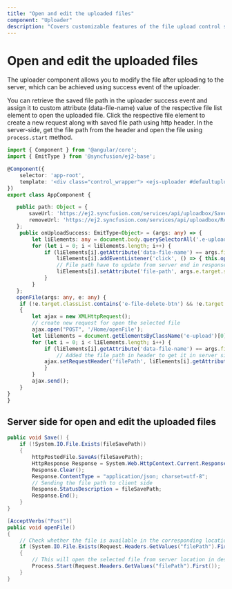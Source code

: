 ```yaml
---
title: "Open and edit the uploaded files"
component: "Uploader"
description: "Covers customizable features of the file upload control such as a preview image, invisible upload, progress bar, sort the file list and more."
---
```


# Open and edit the uploaded files

The uploader component allows you to modify the file after uploading to the server, which can be achieved using success event of the uploader.

You can retrieve the saved file path in the uploader success event and assign it to custom attribute (data-file-name) value of the respective file list element to open the uploaded file. Click the respective file element to create a new request along with saved file path using http header. In the server-side, get the file path from the header and open the file using `process.start` method.

```typescript
import { Component } from '@angular/core';
import { EmitType } from '@syncfusion/ej2-base';

@Component({
    selector: 'app-root',
    template: '<div class="control_wrapper"> <ejs-uploader #defaultupload id='fileupload' [asyncSettings]='path' (success)='onUploadSuccess($event)'></ejs-uploader></div>'
})
export class AppComponent {

   public path: Object = {
       saveUrl: 'https://ej2.syncfusion.com/services/api/uploadbox/Save',
       removeUrl: 'https://ej2.syncfusion.com/services/api/uploadbox/Remove'
   };
    public onUploadSuccess: EmitType<Object> = (args: any) => {
        let liElements: any = document.body.querySelectorAll('.e-upload-file-list');
        for (let i = 0; i < liElements.length; i++) {
            if (liElements[i].getAttribute('data-file-name') == args.file.name) {
                liElements[i].addEventListener('click', () => { this.openFile(args, event); });
                // File path have to update from server end in response status description.
                liElements[i].setAttribute('file-path', args.e.target.statusText);
            }
        }
   };
   openFile(args: any, e: any) {
    if (!e.target.classList.contains('e-file-delete-btn') && !e.target.classList.contains('e-file-remove-btn'))
    {
        let ajax = new XMLHttpRequest();
        // create new request for open the selected file
        ajax.open("POST", '/Home/openFile');
        let liElements = document.getElementsByClassName('e-upload')[0].querySelectorAll('.e-upload-file-list');
        for (let i = 0; i < liElements.length; i++) {
            if (liElements[i].getAttribute('data-file-name') == args.file.name) {
                // Added the file path in header to get it in server side.
            ajax.setRequestHeader('filePath', liElements[i].getAttribute('file-path').toString());
            }
        }
        ajax.send();
    }
}
}
```

## Server side for open and edit the uploaded files

```csharp
public void Save() {
    if (!System.IO.File.Exists(fileSavePath))
    {
        httpPostedFile.SaveAs(fileSavePath);
        HttpResponse Response = System.Web.HttpContext.Current.Response;
        Response.Clear();
        Response.ContentType = "application/json; charset=utf-8";
        // Sending the file path to client side
        Response.StatusDescription = fileSavePath;
        Response.End();
    }
}

[AcceptVerbs("Post")]
public void openFile()
{
    // Check whether the file is available in the corresponding location
    if (System.IO.File.Exists(Request.Headers.GetValues("filePath").First()))
    {
        // This will open the selected file from server location in desktop
        Process.Start(Request.Headers.GetValues("filePath").First());
    }
}
```
